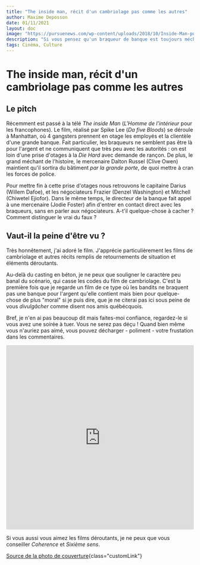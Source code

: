 ```yaml
---
title: "The inside man, récit d'un cambriolage pas comme les autres"
author: Maxime Deposson
date: 01/11/2021
layout: doc
image: "https://pursuenews.com/wp-content/uploads/2018/10/Inside-Man-poster.jpg"
description: "Si vous pensez qu'un braqueur de banque est toujours méchant, \"The inside man\" vous prouvera le contraire !"
tags: Cinéma, Culture
---
```


# The inside man, récit d'un cambriolage pas comme les autres
<postDate :creationDate="$frontmatter.date" :updateDate="$frontmatter.updateDate" />

## Le pitch

Récemment est passé à la télé _The inside Man_ (_L'Homme de l'intérieur_ pour les francophones). Le film, réalisé par Spike Lee (_Da five Bloods_) se déroule à Manhattan, où 4 gangsters prennent en otage les employés et la clientèle d'une grande banque. Fait particulier, les braqueurs ne semblent pas être là pour l'argent et ne communiquent que très peu avec les autorités : on est loin d'une prise d'otages à la _Die Hard_ avec demande de rançon. De plus, le grand méchant de l'histoire, le mercenaire Dalton Russel (Clive Owen) maintient qu'il sortira du bâtiment _par la grande porte_, de quoi mettre à cran les forces de police.

Pour mettre fin à cette prise d'otages nous retrouvons le capitaine Darius (Willem Dafoe), et les négociateurs Frazier (Denzel Washington) et Mitchell (Chiwetel Ejiofor). Dans le même temps, le directeur de la banque fait appel à une mercenaire (Jodie Foster) afin d'entrer en contact direct avec les braqueurs, sans en parler aux négociateurs. A-t'il quelque-chose à cacher ? Comment distinguer le vrai du faux ?

## Vaut-il la peine d'être vu ?

Très honnêtement, j'ai adoré le film. J'apprécie particulièrement les films de cambriolage et autres récits remplis de retournements de situation et éléments déroutants.

Au-delà du casting en béton, je ne peux que souligner le caractère peu banal du scénario, qui casse les codes du film de cambriolage. C'est la première fois que je regarde un film de ce type où les bandits ne braquent pas une banque pour l'argent qu'elle contient mais bien pour quelque-chose de plus "moral" si je puis dire, que je ne citerai pas ici sous peine de vous _divulgâcher_ comme disent nos amis québécquois.

Bref, je n'en ai pas beaucoup dit mais faites-moi confiance, regardez-le si vous avez une soirée à tuer. Vous ne serez pas déçu ! Quand bien même vous n'auriez pas aimé, vous pouvez décharger - poliment - votre frustation dans les commentaires.

<iframe width="100%" height="495" src="https://www.youtube.com/watch?v=TIEp1wIvRu4" title="Bande-annonce de The inside man" frameborder="0" allow="accelerometer; autoplay; clipboard-write; encrypted-media; gyroscope; picture-in-picture" allowfullscreen></iframe>

Si vous aussi vous aimez les films déroutants, je ne peux que vous conseiller _Coherence_ et _Sixième sens_.

[Source de la photo de couverture](https://pursuenews.com/inside-man-2-2006s-blockbuster-heist-movie-follow-up-project-in-production-with-new-cast-details/){class="customLink"}
